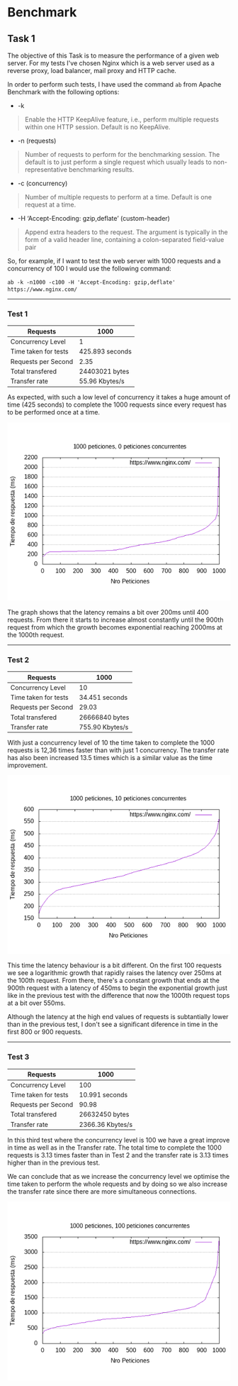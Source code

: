 # Benchmark

## Task 1

The objective of this Task is to measure the performance of a given web server. For my tests I've chosen Nginx which is
a web server used as a reverse proxy, load balancer, mail proxy and HTTP cache.

In order to perform such tests, I have used the command `ab` from Apache Benchmark with the following options:

+ -k 
> Enable the HTTP KeepAlive feature, i.e., perform multiple requests within one HTTP session. Default is no KeepAlive.
+ -n (requests)
> Number of requests to perform for the benchmarking session. The default is to just perform a single request which usually leads to non-representative benchmarking results.
+ -c (concurrency)
> Number of multiple requests to perform at a time. Default is one request at a time.
+ -H ‘Accept-Encoding: gzip,deflate’ (custom-header)
> Append extra headers to the request. The argument is typically in the form of a valid header line, containing a colon-separated field-value pair

So, for example, if I want to test the web server with 1000 requests and a concurrency of 100 I would use the following command:
```
ab -k -n1000 -c100 -H 'Accept-Encoding: gzip,deflate' https://www.nginx.com/
```

___

### Test 1

| Requests | 1000 |
| ------ | ----------- |
| Concurrency Level   | 1 |
| Time taken for tests | 425.893 seconds |
| Requests per Second    | 2.35 |
| Total transfered    | 24403021 bytes |
| Transfer rate    | 55.96 Kbytes/s |

As expected, with such a low level of concurrency it takes a huge amount of time (425 seconds) to complete the 1000 requests since every request has to be performed once at a time.


![Graph 1](https://github.com/cpamon/Benchmark/blob/main/resultados-1000-0.png)

The graph shows that the latency remains a bit over 200ms until 400 requests. From there it starts to increase almost constantly until the 900th request from which the growth becomes exponential reaching 2000ms at the 1000th request.


___

### Test 2

| Requests | 1000 |
| ------ | ----------- |
| Concurrency Level   | 10 |
| Time taken for tests | 34.451 seconds |
| Requests per Second    | 29.03 |
| Total transfered    | 26666840 bytes |
| Transfer rate    | 755.90 Kbytes/s |

With just a concurrency level of 10 the time taken to complete the 1000 requests is 12,36 times faster than with just 1 concurrency. The transfer rate has also been increased 13.5 times which is a similar value as the time improvement.

![Graph 2](https://github.com/cpamon/Benchmark/blob/main/resultados-1000-10.png)

This time the latency behaviour is a bit different. On the first 100 requests we see a logarithmic growth that rapidly raises the latency over 250ms at the 100th request. From there, there's a constant growth that ends at the 900th request with a latency of 450ms to begin the exponential growth just like in the previous test with the difference that now the 1000th request tops at a bit over 550ms.

Although the latency at the high end values of requests is subtantially lower than in the previous test, I don't see a significant diference in time in the first 800 or 900 requests.

___

### Test 3

| Requests | 1000 |
| ------ | ----------- |
| Concurrency Level   | 100 |
| Time taken for tests | 10.991 seconds |
| Requests per Second    | 90.98 |
| Total transfered    | 26632450 bytes |
| Transfer rate    | 2366.36 Kbytes/s |

In this third test where the concurrency level is 100 we have a great improve in time as well as in the Transfer rate.
The total time to complete the 1000 requests is 3.13 times faster than in Test 2 and the transfer rate is 3.13 times higher than in the previous test.

We can conclude that as we increase the concurrency level we optimise the time taken to perform the whole requests and by doing so we also increase the transfer rate since there are more simultaneous connections.

![Graph 3](https://github.com/cpamon/Benchmark/blob/main/resultados-1000-100.png)

